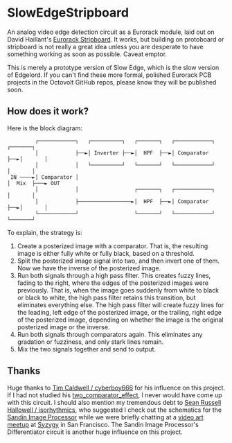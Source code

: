 SlowEdgeStripboard
===

An analog video edge detection circuit as a Eurorack module, laid out on David Haillant's [Eurorack Stripboard](https://www.davidhaillant.com/eurorack-stripboard-1-3/). It works, but building on protoboard or stripboard is not really a great idea unless you are desperate to have something working as soon as possible. Caveat emptor.

This is merely a prototype version of Slow Edge, which is the slow version of Edgelord. If you can't find these more formal, polished Eurorack PCB projects in the Octovolt GitHub repos, please know they will be published soon.

How does it work?
---

Here is the block diagram:

```
         ┌────────────┐   ┌──────────┐   ┌───────┐   ┌────────────┐   ┌───────┐
         │            ├──►│ Inverter ├──►│  HPF  ├──►│ Comparator ├──►│       │
         │            │   └──────────┘   └───────┘   └────────────┘   │       │
 IN ────►│ Comparator │                                               │  Mix  ├───► OUT
         │            │                  ┌───────┐   ┌────────────┐   │       │
         │            ├─────────────────►│  HPF  ├──►│ Comparator ├──►│       │
         └────────────┘                  └───────┘   └────────────┘   └───────┘
```

To explain, the strategy is: 

1. Create a posterized image with a comparator. That is, the resulting image is either fully white or fully black, based on a threshold.
2. Split the posterized image signal into two, and then invert one of them. Now we have the inverse of the posterized image.
3. Run both signals through a high pass filter. This creates fuzzy lines, fading to the right, where the edges of the posterized images were previously. That is, when the image goes suddenly from white to black or black to white, the high pass filter retains this transition, but eliminates everything else. The high pass filter will create fuzzy lines for the leading, left edge of the posterized image, or the trailing, right edge of the posterized image, depending on whether the image is the original posterized image or the inverse.
4. Run both signals through comparators again. This eliminates any gradation or fuzziness, and only stark lines remain.
5. Mix the two signals together and send to output.

Thanks
---

Huge thanks to [Tim Caldwell / cyberboy666](https://github.com/cyberboy666) for his influence on this project. If I had not studied his [two_comparator_effect](https://github.com/cyberboy666/two_comparator_effect), I never would have come up with this circuit. I should also mention my tremendous debt to [Sean Russell Hallowell / isorhythmics](https://www.instagram.com/isorhythmics/), who suggested I check out the schematics for the [Sandin Image Processor](https://s3.eu-central-1.wasabisys.com/scanlines-other/DIY%20Resources/Sandin%20IP/Sandin_IP.pdf) while we were briefly chatting at a [video art meetup](https://www.syzygysf.com/event-details/phase-shift-video-artist-meetup-presented-by-av-club) at [Syzygy](https://www.syzygysf.com/) in San Francisco. The Sandin Image Processor's Differentiator circuit is another huge influence on this project.
